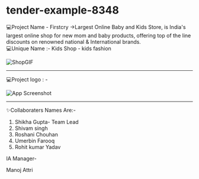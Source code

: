 # tender-example-8348

💻Project Name - Firstcry ->Largest Online Baby and Kids Store, is India's largest online shop for new mom and baby products, offering top of the line discounts on renowned national & International brands.
<br>
💻Unique  Name :- Kids Shop - kids fashion

   ![ShopGIF](https://user-images.githubusercontent.com/107506646/212536696-9a20e11e-85cb-44f8-bd54-6541856b8348.gif)

---
💻Project logo : -


![App Screenshot](https://imgur.com/khv5qxh.png)

---
✨Collaboraters Names Are:-

1. Shikha Gupta- Team Lead
2. Shivam singh
3. Roshani Chouhan
4. Umerbin Farooq
5. Rohit kumar Yadav 

IA Manager-

Manoj Attri

